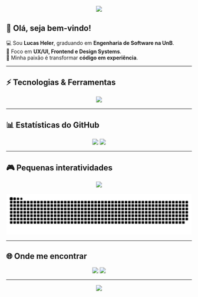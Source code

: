 <!-- Banner animado ou mockup do seu design -->
<p align="center">
  <img src="https://capsule-render.vercel.app/api?type=waving&color=gradient&height=200&section=header&text=Lucas%20Heler&fontSize=40&fontAlignY=35&animation=fadeIn" />
</p>

## 👋 Olá, seja bem-vindo!

💻 Sou **Lucas Heler**, graduando em **Engenharia de Software na UnB**.  
🎨 Foco em **UX/UI, Frontend e Design Systems**.  
🚀 Minha paixão é transformar **código em experiência**.  

---

## ⚡ Tecnologias & Ferramentas
<p align="center">
  <img src="https://skillicons.dev/icons?i=js,react,html,css,nodejs,python,figma,git,postgres" />
</p>

---

## 📊 Estatísticas do GitHub
<p align="center">
  <img src="https://github-readme-stats.vercel.app/api?username=akaeboshi&show_icons=true&theme=tokyonight" height="165" />
  <img src="https://github-readme-streak-stats.herokuapp.com/?user=akaeboshi&theme=tokyonight" height="165" />
</p>

---

## 🎮 Pequenas interatividades
<p align="center">
  <img src="https://github-profile-summary-cards.vercel.app/api/cards/profile-details?username=akaeboshi&theme=tokyonight" />
</p>

<p align="center">
  <img src="https://github.com/Platane/snk/raw/output/github-contribution-grid-snake.svg" alt="snake animation"/>
</p>

---

## 🌐 Onde me encontrar
<p align="center">
  <a href="mailto:lucasheler3@gmail.com"><img src="https://img.shields.io/badge/Email-D14836?style=for-the-badge&logo=gmail&logoColor=white"/></a>
  <a href="https://linkedin.com/in/lucas-heler"><img src="https://img.shields.io/badge/LinkedIn-0077B5?style=for-the-badge&logo=linkedin&logoColor=white"/></a>
</p>

---

<p align="center">
  <img src="https://capsule-render.vercel.app/api?type=waving&color=gradient&height=120&section=footer" />
</p>
